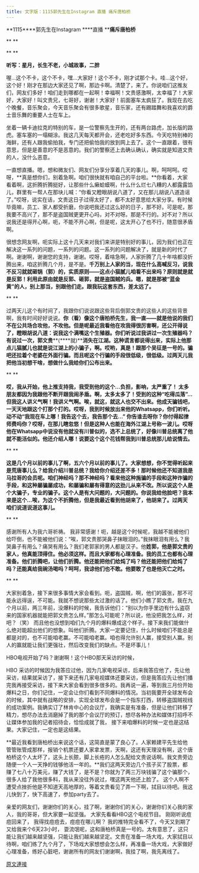 ```yaml
---
title: 文字版：1115郭先生在Instagram 直播 痛斥唐柏桥
---
```


**1115****郭先生在Instagram ****直播 ****痛斥唐柏桥**



**
**



**
**



**听写：星月，长生不老，小城故事，二胖**








喔...这个不卡，这个不卡，嘿...大家好！这个不卡，刚才试那个卡。哇...这个好，这个好！刚才在那边大家还见了啊，那边卡啊。清楚了，来了。你说咱们这推友们，网友们多好！咱们走到哪都在一起啊！幸福啊！文贵感激啊，太幸福了！大家好，大家好！叫文贵兄，七哥好，谢谢！大家好！前面塞车太疯狂了。我现在去吃个晚餐，音乐聚会，今天音乐聚会有很多歌星，音乐家，还有踢踏舞和我喜欢的爵士音乐舞的重要人士在车上。








坐着一辆卡迪拉克的特别的车，是一位警察先生开的，还有两台路虎，加长版的路虎。塞车塞的一塌糊涂。我这几天每天都开会，还老吃好多东西。今天吃特别棒的海鲜，还有人跟我偷拍我，专门还把偷怕我的放到网上去了。这个一直跟着，很有意思，但是是善意的不是恶意的。我们的警察还上去确认确认，确实就是知道文贵的人，没什么恶意。








一直想直播。嗯，想和微友们、网友们分享分享着几天的事儿。啊，呵呵呵。哎呀，**真是想你们，别着急啊。咱们很快就有咱自己的平台啦。**你看着，大家看着啊，这折腾折腾挺好，让那些什么癞蛤蟆啊，什么什么烂七八糟的人都露露馅儿，群里有一帮人在那块儿喊：“你看又瞪眼胡说八道了，又在那儿胡说八道造谣了。”哎呀，说实在话，文贵这日子过得太好了，都不太好意思给大家分享。有时候毕竟嘛，员工、家人都受折磨，你说吧我还过这么好的日子，那不好。可是呢，那我要不高兴了，那不是盗国贼更更开心吗，对不对呀。那是不行的。对不对？所以说我还是得开心啊，呃，不能不开心啊，但是呢，这太开心了也不行，随意很矛盾啊。








很想念网友啊，呃实际上这十几天来对我们来讲是特别好的事儿，因为我们也正在解决这一系列的问题，一系列的问题。这一系列的问题解决了，就是新的时代了啊。谢谢啊，谢谢您的支持，谢谢。哎呀，着啥急啊，人家折腾了几十年啥都没折腾出来，咱这折腾几个月，是不是。**千万别上人家的当，现在什么高喊反习，说我不反习就就砸锅（郭）的，实质原则——这点小猫腻儿咱看不出来吗？原则就是就是反郭！利用此原由就是反郭、砸郭，就是盗国贼的兵。嗯，就是那被“蓝金黄”的人，别上那当，别跟他们走。跟我玩这套东西，差太远了。**



**
**



过两天儿这个有时间了，我跟你们说说跟这些背后倒郭文贵的这些人的这些背景啊，我有时间好好说说。**你（看）像这个唐柏桥先生，我一直——就是他说的我们不在公共场合攻他，不攻他。但是呢最近我看他在攻我得很厉害啊，还公开得说了，瞪眼胡说八道：说我这个满嘴这个生殖器。你们听说过我讲过一次生殖器吗？有说过一次，郭文贵****(****就)****消失在江湖。这种谎言都说得出来，实际上他那点儿猫腻儿也就是说江湖上的小骗子，啊。哎哟，真是！跟那个吴征是一号的。骗吧还拉着个老婆在外面行骗。而且呢这个行骗的手段很低级，很低级。过两天儿我把他当初想干啥，想做什么我给你们公布出来。**



**
**



**哎，我从开始，他上推支持我，我受到他的这个…负担，影响，太严重了！ ****太多朋友都因为我跟他不断开跟我闹矛盾。啊，太多太多了！受到的这种“吃得瓜落”…但我这人讲义气啊！我讲义气啊。唉，就这，就这人也交不出来。他成天骗钱吧，一天天地跟这个打那个打的。哎呀，我到时候放出来他的Whatsapp****，你们听听。动不动“我现在车上哪！我告这个去，我告那个去…” ****你告谁去呀你？你付得起律师费吗你？哎呀，在那儿瞎忽悠！但是这种人也能在海外江湖上号称一波儿。哎呀他在Whatsapp****中说没有他就没有川普似的，选不上总统了，好像川普总统离了他就不能活似的。他还介绍人哪！说要这个这个花钱帮我到川普总统那儿给说情去。**



**
**



**这是几个月以前的事儿了啊，五六个月以前的事儿了。大家想想，你不觉得听起来是荒唐事儿么？给我介绍川普总统？我给你介绍还差不多！那时候他还不知道我是马拉哥的会员呢。咱们神经吗？那不神经吗？看来他这种施骗的手段和这种诈骗的手段，和这种屡骗屡成功，和屡骗和屡有得意的这劲儿从来不改。所以说这个人是个大骗子，专业的骗子。这个人是有大问题的，大问题的。你说我给他脸吧？我本来是这个…唉，为这个不折腾他，但是我最近看到他胡来了，他胡来了。过两天咱们说道说道这事儿。**



**
**



感谢所有人为我六哥祈祷。 我非常感谢！呃，越是这个时候呢，我越不能被他们给吓倒，也不能被他们说：“唉，郭文贵那哭鼻子抹眼泪的。”我抹眼泪有用么？我哭鼻子有用么？痛哭有用么？我们老郭家的男人都是汉子。他**姓郭，他是郭文贵的家人，他真能顶得住。他必须这样。而且大家都有心理准备。我的员工也都有心理准备。他们折腾吧，让他们折腾。他还能把他们给炖了吗？他还能把他们给炖了吗？还能真给我碗汤喝吗？呵呵，我谅他们也不敢。他要敢了也是他灭亡之时。**



**
**



大家别着急，接下来很多事情大家会看到。呃，盗国贼，啊，他们的嚣张，那不可能永远得逞，不可能。我就不想说那些太过激的话了。他们小瞧了郭文贵。我在九个月以前，两三年前，没爆料的时候，我告诉他们：“别以为你手里边有什么盗窃来的国家机器就能把郭文贵怎么样。”那怎么可能呢？所以说，他没把我怎么样，对吧？（笑） 而且他也没想到咱们九个月的爆料爆成这个样子。接下来我们能做什么绝对能超出他们的想象。叫他们折腾。大家一定要记住，什么时候咱们不能总是都是对的，也不可能咱老赢。不可能咱老赢。咱也得允许别人赢，接受别人赢。别人的赢就能让我们更强壮，然后改变我们的缺点。不是坏事儿！








HBO电视开始了吗？谢谢啊！这个HBO那天采访的时候，








HBO 采访的时候因为我答应过他，因为几家电视采访，后来我答应他了，先让他采访，结果就采访了，接下来还有几家电视媒体还要采访，但是我答应先让他们播完我再接受采访，接下来大家会看到很多很多的。我再说一遍，等到我三月份开始爆料之日，你们记住，一定会让你们看到不同爆料的情况。当初我要开全球发布会的时候，其中就有战略的安排，实现全球发布会是一个指东打西，转移盗国贼视线的成功案例。我确实订了林肯中心的会议厅，我确实是有准备，但是让他们转移了精力，想尽办法去消磨掉了我的那个会议厅的预订，想尽各种办法和媒体打招呼不让媒体参加我的记者招待会，恰恰成就了我， 接下来咱爆料的时候一定也是这结果。大家记住，一定也是这结果。








**最近我看到唐柏桥出来说这个话，这简直是蒙了良心了。人家赖建平先生给他管管账管成那样，报销个机票还要人家拿发票，天啊，这还有天理没有啊，这个唐柏桥这个人太坏了，这头上长脓，脚上长疮的人怎么配给文贵说话啊。我文贵旁边随便一个人一天挣的钱够他活一年的。**我们这两天旁边几个孩子买了股票，都赚了七八十万美元，赚了大钱了，是不是？你就为了两三万块钱骗了这个骗那个，很多人给了我他很多料，我从来没往外说过，嘿这两天他还上脸了。 这个人啊不遭受点挫折他是不知道天高地厚的，等着文贵看见了弄一下啊，拭目以待吧。我这儿快到了，快下高速了，参加party去了。











亲爱的网友们，谢谢你们的关心，挂了啊，谢谢你们的关心，谢谢你们关心我的家人，我的哥哥，但大家要一起坚强。 大家先看看HBO这个电视节目。 刚刚听说痘痘回来了， 我得找痘痘去，痘痘在哪儿啊？ 我的推特完全看不了，今天又到期了又给我来个6天23小时， 耍流氓呢，这和唐柏桥真是一号的。太有意思了，这只能让我们越来越坚强，只能让我们越来越坚定。文贵在准备一场大戏，大家拭目以待啊，咱们练了九个月了，下场戏大家想想会怎么样，再准备一场大戏，大家做好心理准备，练好心脏吧，谢谢所有的网友们谢谢啊，我挂了啊，我先离线了。

[原文連接](http://littleantvoice.blogspot.com/2018/04/1115instagram.html)